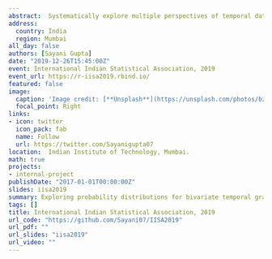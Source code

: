 ```yaml
---
abstract:  Systematically explore multiple perspectives of temporal data across deconstructed time through the package gravitas
address:
  country: India
  region: Mumbai
all_day: false
authors: [Sayani Gupta]
date: "2019-12-26T15:45:00Z"
event: International Indian Statistical Association, 2019
event_url: https://r-iisa2019.rbind.io/
featured: false
image:
  caption: 'Image credit: [**Unsplash**](https://unsplash.com/photos/bzdhc5b3Bxs)'
  focal_point: Right
links:
- icon: twitter
  icon_pack: fab
  name: Follow
  url: https://twitter.com/Sayanigupta07
location:  Indian Institute of Technology, Mumbai.
math: true
projects:
- internal-project
publishDate: "2017-01-01T00:00:00Z"
slides: iisa2019
summary: Exploring probability distributions for bivariate temporal granularities.
tags: []
title: International Indian Statistical Association, 2019
url_code: "https://github.com/Sayani07/IISA2019"
url_pdf: ""
url_slides: "iisa2019"
url_video: ""
---
```

